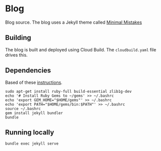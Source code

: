 # Blog

Blog source. The blog uses a Jekyll theme called [Minimal Mistakes](https://mmistakes.github.io/minimal-mistakes/)

## Building

The blog is built and deployed using Cloud Build. The `cloudbuild.yaml` file drives this.

## Dependencies

Based of these [instructions](https://jekyllrb.com/docs/installation/ubuntu/).

    sudo apt-get install ruby-full build-essential zlib1g-dev
    echo '# Install Ruby Gems to ~/gems' >> ~/.bashrc
    echo 'export GEM_HOME="$HOME/gems"' >> ~/.bashrc
    echo 'export PATH="$HOME/gems/bin:$PATH"' >> ~/.bashrc
    source ~/.bashrc
    gem install jekyll bundler
    bundle

## Running locally

    bundle exec jekyll serve